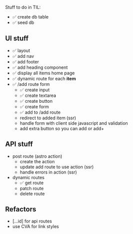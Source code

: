 Stuff to do in TIL:
- ✅ create db table
- ✅ seed db

## UI stuff
- ✅ layout
- ✅ add nav
- ✅ add footer
- ✅ add heading component
- ✅ display all items home page
- ✅ dynamic route for each **item**
- ✅ /add route form
  - ✅ create input
  - ✅ create textarea
  - ✅ create button
  - ✅ create form
  - ✅ add to /add route
  - redirect to added item (ssr)
  - handle form with client side javascript and validation
  - add extra button so you can add or add+

## API stuff
- post route (astro action)
  - create the action
  - update add route to use action (ssr)
  - handle errors in action (ssr)
- dynamic routes
  - ✅ get route
  - patch route
  - delete route

## Refactors
- [...id] for api routes
- use CVA for link styles